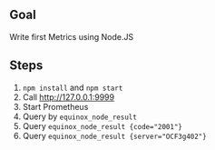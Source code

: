 ## Goal

Write first Metrics using Node.JS

## Steps

1. `npm install` and `npm start`
2. Call http://127.0.0.1:9999
3. Start Prometheus
4. Query by `equinox_node_result`
5. Query `equinox_node_result {code="2001"}`
6. Query `equinox_node_result {server="OCF3g402"}`
